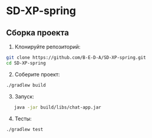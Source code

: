 # SD-XP-spring

## Сборка проекта

1. Клонируйте репозиторий:

```bash
git clone https://github.com/B-E-D-A/SD-XP-spring.git
cd SD-XP-spring
```

2. Соберите проект:
```bash
./gradlew build
```

3. Запуск:  
```bash 
   java -jar build/libs/chat-app.jar
```

4. Тесты:
```bash
./gradlew test
```
